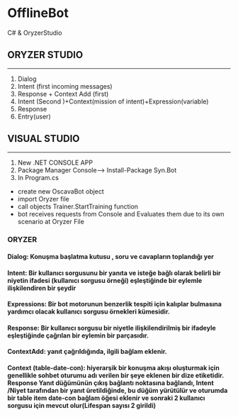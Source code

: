 # OfflineBot
 C# & OryzerStudio

## ORYZER STUDIO
-----------------
1. Dialog
2. Intent (first incoming messages)
3. Response + Context Add (first)
4. Intent (Second )+Context(mission of intent)+Expression(variable)
5. Response
6. Entry(user)

## VISUAL STUDIO
------------------
1. New .NET CONSOLE APP
2. Package Manager Console--> Install-Package Syn.Bot 
3. In Program.cs
* create new OscavaBot object
* import Oryzer file
* call objects Trainer.StartTraining function
* bot receives requests from Console and Evaluates them due to its own scenario at Oryzer File
 
 ### ORYZER
#### Dialog: Konuşma başlatma kutusu , soru ve cavapların toplandığı yer
#### Intent: Bir kullanıcı sorgusunu bir yanıta ve isteğe bağlı olarak belirli bir niyetin ifadesi (kullanıcı sorgusu örneği) eşleştiğinde bir eylemle ilişkilendiren bir şeydir
#### Expressions: Bir bot motorunun benzerlik tespiti için kalıplar bulmasına yardımcı olacak kullanıcı sorgusu örnekleri kümesidir.
#### Response: Bir kullanıcı sorgusu bir niyetle ilişkilendirilmiş bir ifadeyle eşleştiğinde çağrılan bir eylemin bir parçasıdır.
#### ContextAdd: yanıt çağrıldığında, ilgili bağlam eklenir.
#### Context (table-date-con): hiyerarşik bir konuşma akışı oluşturmak için genellikle sohbet oturumu adı verilen bir şeye eklenen bir dize etiketidir. Response Yanıt düğümünün çıkış bağlantı noktasına bağlandı, Intent /Niyet tarafından bir yanıt üretildiğinde, bu düğüm yürütülür ve oturumda bir table item date-con bağlam öğesi eklenir ve sonraki 2 kullanıcı sorgusu için mevcut olur(Lifespan sayısı 2 girildi)
